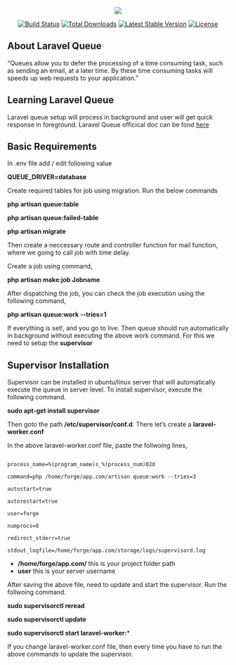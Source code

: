 <p align="center"><img src="https://laravel.com/assets/img/components/logo-laravel.svg"></p>

<p align="center">
<a href="https://travis-ci.org/laravel/framework"><img src="https://travis-ci.org/laravel/framework.svg" alt="Build Status"></a>
<a href="https://packagist.org/packages/laravel/framework"><img src="https://poser.pugx.org/laravel/framework/d/total.svg" alt="Total Downloads"></a>
<a href="https://packagist.org/packages/laravel/framework"><img src="https://poser.pugx.org/laravel/framework/v/stable.svg" alt="Latest Stable Version"></a>
<a href="https://packagist.org/packages/laravel/framework"><img src="https://poser.pugx.org/laravel/framework/license.svg" alt="License"></a>
</p>

## About Laravel Queue

“Queues allow you to defer the processing of a time consuming task, such as sending an email, at a later time. By these time consuming tasks will speeds up web requests to your application.”

## Learning Laravel Queue

Laravel queue setup will process in background and user will get quick response in foreground. Laravel Queue officical doc can be fond [here](https://laravel.com/docs/5.8/queues)

## Basic Requirements

In .env file add / edit following value

**QUEUE_DRIVER=database**

Create required tables for job using migration. Run the below commands

**php artisan queue:table**

**php artisan queue:failed-table**

**php artisan migrate**

Then create a neccessary route and controller function for mail function, where we going to call job with time delay.

Create a job using command,

**php artisan make:job Jobname**

After dispatching the job, you can check the job execution using the following command,

**php artisan queue:work --tries=1**

If everything is set!, and you go to live. Then queue should run automatically in background without executing the above work command. For this we need to setup the **supervisor**

## Supervisor Installation

Supervisor can be installed in ubuntu/linux server that will automatically execute the queue in server level. To install supervisor, execute the following command.

**sudo apt-get install supervisor**

Then goto the path **/etc/supervisor/conf.d**. There let’s create a **laravel-worker.conf**

In the above laravel-worker.conf file, paste the follwoing lines,

```[program:laravel-worker]

process_name=%(program_name)s_%(process_num)02d

command=php /home/forge/app.com/artisan queue:work --tries=3

autostart=true

autorestart=true

user=forge

numprocs=8

redirect_stderr=true

stdout_logfile=/home/forge/app.com/storage/logs/supervisord.log
```

- **/home/forge/app.com/** this is your project folder path
- **user** this is your server username

After saving the above file, need to update and start the supervisor. Run the follwoing command.

**sudo supervisorctl reread**

**sudo supervisorctl update**

**sudo supervisorctl start laravel-worker:***

If you change laravel-worker.conf file, then every time you have to run the above commands to update the supervisor.
